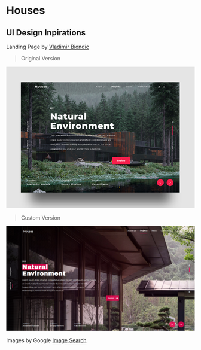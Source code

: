 # Houses 
## UI Design Inpirations

Landing Page by [Vladimir Biondic](https://collectui.com/designers/Biondic)

> Original Version

![Screenshot Original](public/assets/img/houses-ui-large.jpeg "Screenshot Original")



> Custom Version

![Screenshot Custom](public/assets/img/screenshot.png "Screenshot Custom")


Images by Google [Image Search ](https://www.google.com/url?sa=i&source=images&cd=&cad=rja&uact=8&ved=2ahUKEwjhi5_bnaznAhW5E7kGHXUYCXMQjhx6BAgBEAI&url=https%3A%2F%2Fwww.archdaily.com.br%2Fbr%2F930061%2Fcasa-deqing-living-lacime-architects%2F5ddd2a143312fd73860002e8-deqing-living-house-lacime-architects-photo&psig=AOvVaw1ef4-ED-beEG-03JMuzkMY&ust=1580504900184445)